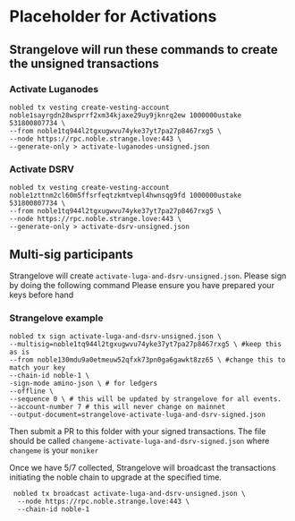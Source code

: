 # Placeholder for Activations


## Strangelove will run these commands to create the unsigned transactions
### Activate Luganodes
```
nobled tx vesting create-vesting-account noble1sayrgdn28wsprrf2xm34kjaxe29uy9jknrq2ew 1000000ustake 531800807734 \
--from noble1tq944l2tgxugwvu74yke37yt7pa27p8467rxg5 \
--node https://rpc.noble.strange.love:443 \
--generate-only > activate-luganodes-unsigned.json
```

### Activate DSRV

```
nobled tx vesting create-vesting-account noble1zttnm2cl60m5ffsrfeqtzkmtvepl4hwnsqg9fd 1000000ustake 531800807734 \
--from noble1tq944l2tgxugwvu74yke37yt7pa27p8467rxg5 \
--node https://rpc.noble.strange.love:443 \
--generate-only > activate-dsrv-unsigned.json
```

## Multi-sig participants
Strangelove will create `activate-luga-and-dsrv-unsigned.json`. Please sign by doing the following command Please ensure you have prepared your keys before hand

### Strangelove example
```
nobled tx sign activate-luga-and-dsrv-unsigned.json \
--multisig=noble1tq944l2tgxugwvu74yke37yt7pa27p8467rxg5 \ #keep this as is
--from noble130mdu9a0etmeuw52qfxk73pn0ga6gawkt8zz65 \ #change this to match your key
--chain-id noble-1 \
-sign-mode amino-json \ # for ledgers
--offline \
--sequence 0 \ # this will be updated by strangelove for all events.
--account-number 7 # this will never change on mainnet
--output-document=strangelove-activate-luga-and-dsrv-signed.json
```

Then submit a PR to this folder with your signed transactions. The file should be called `changeme-activate-luga-and-dsrv-signed.json` where `changeme` is your `moniker`

Once we have 5/7 collected, Strangelove will broadcast the transactions initiating the noble chain to upgrade at the specified time.

```
 nobled tx broadcast activate-luga-and-dsrv-unsigned.json \
  --node https://rpc.noble.strange.love:443 \
  --chain-id noble-1
  ```
